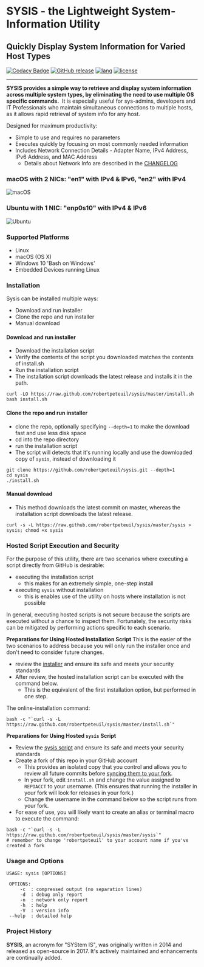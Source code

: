 # SYSIS - the Lightweight System-Information Utility

## Quickly Display System Information for Varied Host Types

[![Codacy Badge](https://api.codacy.com/project/badge/Grade/462b017e8f6b407d9783b1181b9ab869)](https://www.codacy.com/app/robertpeteuil/sysis?utm_source=github.com&amp;utm_medium=referral&amp;utm_content=robertpeteuil/sysis&amp;utm_campaign=Badge_Grade)
[![GitHub release](https://img.shields.io/github/release/robertpeteuil/sysis.svg?colorB=2067b8)](https://github.com/robertpeteuil/sysis/blob/master/CHANGELOG.md)
[![lang](https://img.shields.io/badge/language-bash-89e051.svg?style=flat-square)](https://github.com/robertpeteuil/sysis)
[![license](https://img.shields.io/github/license/robertpeteuil/sysis.svg?colorB=2067b8)](https://github.com/robertpeteuil/sysis)

---

**SYSIS provides a simple way to retrieve and display system information across multiple system types, by eliminating the need to use multiple OS specific commands.**  It is especially useful for sys-admins, developers and IT Professionals who maintain  simultaneous connections to multiple hosts, as it allows rapid retrieval of system info for any host.

Designed for maximum productivity:

- Simple to use and requires no parameters
- Executes quickly by focusing on most commonly needed information
- Includes Network Connection Details - Adapter Name, IPv4 Address, IPv6 Address, and MAC Address
  - Details about Network Info are described in the [CHANGELOG](https://github.com/robertpeteuil/sysis/blob/master/CHANGELOG.md)

### macOS with 2 NICs: "en1" with IPv4 & IPv6, "en2" with IPv4

![macOS](https://user-images.githubusercontent.com/1554603/34471519-22988876-ef09-11e7-8ac8-ea45959e7691.png)

### Ubuntu with 1 NIC: "enp0s10" with IPv4 & IPv6

![Ubuntu](https://user-images.githubusercontent.com/1554603/34471525-329da544-ef09-11e7-9a46-b9836302b422.png)

### Supported Platforms

- Linux
- macOS (OS X)
- Windows 10 'Bash on Windows'
- Embedded Devices running Linux

### Installation

Sysis can be installed multiple ways:

- Download and run installer
- Clone the repo and run installer
- Manual download

#### Download and run installer

- Download the installation script
- Verify the contents of the script you downloaded matches the contents of install.sh
- Run the installation script
- The installation script downloads the latest release and installs it in the path.

``` shell
curl -LO https://raw.github.com/robertpeteuil/sysis/master/install.sh
bash install.sh
```

#### Clone the repo and run installer

- clone the repo, optionally specifying `--depth=1` to make the download fast and use less disk space
- cd into the repo directory
- run the installation script
- The script will detects that it's running locally and use the downloaded copy of `sysis`, instead of downloading it

``` shell
git clone https://github.com/robertpeteuil/sysis.git --depth=1
cd sysis
./install.sh
```

#### Manual download

- This method downloads the latest commit on master, whereas the installation script downloads the latest release.

``` shell
curl -s -L https://raw.github.com/robertpeteuil/sysis/master/sysis > sysis; chmod +x sysis
```

### Hosted Script Execution and Security

For the purpose of this utility, there are two scenarios where executing a script directly from GitHub is desirable:

- executing the installation script
  - this makes for an extremely simple, one-step install
- executing `sysis` without installation
  - this is enables use of the utility on hosts where installation is not possible

In general, executing hosted scripts is not secure because the scripts are executed without a chance to inspect them. Fortunately, the security risks can be mitigated by performing actions specific to each scenario.

**Preparations for Using Hosted Installation Script**
This is the easier of the two scenarios to address because you will only run the installer once and don't need to consider future changes.

- review the [installer](https://github.com/robertpeteuil/sysis/blob/master/install.sh) and ensure its safe and meets your security standards
- After review, the hosted installation script can be executed with the command below.
  - This is the equivalent of the first installation option, but performed in one step.

The online-installation command:

``` shell
bash -c "`curl -s -L https://raw.github.com/robertpeteuil/sysis/master/install.sh`"
```

**Preparations for Using Hosted `sysis` Script**

- Review the [sysis script](https://github.com/robertpeteuil/sysis/blob/master/sysis) and ensure its safe and meets your security standards
- Create a fork of this repo in your GitHub account
  - This provides an isolated copy that you control and allows you to review all future commits before [syncing them to your fork](https://help.github.com/articles/syncing-a-fork/).
  - In your fork, edit `install.sh` and change the value assigned to `REPOACCT` to your username.  (This ensures that running the installer in your fork will look for releases in your fork.)
  - Change the username in the command below so the script runs from your fork.
- For ease of use, you will likely want to create an alias or terminal macro to execute the command:

``` shell
bash -c "`curl -s -L https://raw.github.com/robertpeteuil/sysis/master/sysis`"
# remember to change 'robertpeteuil' to your account name if you've created a fork
```

### Usage and Options

``` shell
USAGE: sysis [OPTIONS]

 OPTIONS:
     -c  : compressed output (no separation lines)
     -d  : debug only report
     -n  : network only report
     -h  : help
     -V  : version info
 --help  : detailed help
```

### Project History

**SYSIS**, an acronym for "SYStem IS", was originally written in 2014 and released as open-source in 2017. It's actively maintained and enhancements are continually added.
